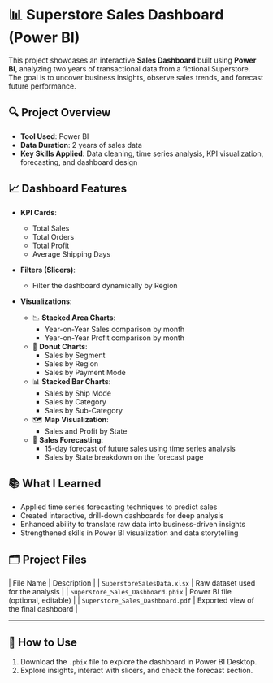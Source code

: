 # 📊 Superstore Sales Dashboard (Power BI)

This project showcases an interactive **Sales Dashboard** built using **Power BI**, analyzing two years of transactional data from a fictional Superstore. The goal is to uncover business insights, observe sales trends, and forecast future performance.

## 🔍 Project Overview

- **Tool Used**: Power BI
- **Data Duration**: 2 years of sales data
- **Key Skills Applied**: Data cleaning, time series analysis, KPI visualization, forecasting, and dashboard design

## 📈 Dashboard Features

- **KPI Cards**: 
  - Total Sales
  - Total Orders
  - Total Profit
  - Average Shipping Days

- **Filters (Slicers)**:
  - Filter the dashboard dynamically by Region

- **Visualizations**:
  - 📉 **Stacked Area Charts**: 
    - Year-on-Year Sales comparison by month
    - Year-on-Year Profit comparison by month
  - 🍩 **Donut Charts**: 
    - Sales by Segment
    - Sales by Region
    - Sales by Payment Mode
  - 📊 **Stacked Bar Charts**:
    - Sales by Ship Mode
    - Sales by Category
    - Sales by Sub-Category
  - 🗺️ **Map Visualization**:
    - Sales and Profit by State
  - 🔮 **Sales Forecasting**:
    - 15-day forecast of future sales using time series analysis
    - Sales by State breakdown on the forecast page

## 📚 What I Learned

- Applied time series forecasting techniques to predict sales
- Created interactive, drill-down dashboards for deep analysis
- Enhanced ability to translate raw data into business-driven insights
- Strengthened skills in Power BI visualization and data storytelling

## 🗂️ Project Files

| File Name | Description |
| `SuperstoreSalesData.xlsx` | Raw dataset used for the analysis |
| `Superstore_Sales_Dashboard.pbix` | Power BI file (optional, editable) |
| `Superstore_Sales_Dashboard.pdf` | Exported view of the final dashboard |

---

## 🚀 How to Use
1. Download the `.pbix` file to explore the dashboard in Power BI Desktop.
2. Explore insights, interact with slicers, and check the forecast section.

